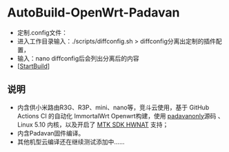 # AutoBuild-OpenWrt-Padavan

- 定制.config文件：
- 进入工作目录输入：./scripts/diffconfig.sh > diffconfig分离出定制的插件配置，
- 输入：nano diffconfig后会列出分离后的内容
- [[StartBuild](https://github.com/lu-1991/AutoBuild-OpenWrt-Padavan/actions?query=workflow%3A%22AutoBuild-OpenWrt-Padavan%22)] 

## 说明
- 内含供小米路由R3G、R3P、mini、nano等，竞斗云使用，基于 GitHub Actions CI 的自动化 ImmortalWrt Openwrt构建，使用 [padavanonly](https://github.com/padavanonly/immortalwrt)源码 、Linux 5.10 内核，以及开启了 [MTK SDK HWNAT](https://git01.mediatek.com/plugins/gitiles/openwrt/feeds/mtk-openwrt-feeds/) 支持；
- 内含Padavan固件编译。
- 其他机型云编译还在继续测试添加中……
